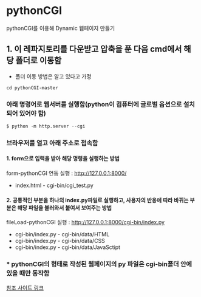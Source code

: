 # pythonCGI

pythonCGI를 이용해 Dynamic 웹페이지 만들기  

## 1. 이 레파지토리를 다운받고 압축을 푼 다음 cmd에서 해당 폴더로 이동함  
* 폴더 이동 방법은 알고 있다고 가정  
```
cd pythonCGI-master
```

### 아래 명령어로 웹서버를 실행함(python이 컴퓨터에 글로벌 옵션으로 설치되어 있어야 함)  
```python
$ python -m http.server --cgi
```

### 브라우저를 열고 아래 주소로 접속함  
#### 1. form으로 입력을 받아 해당 명령을 실행하는 방법  
form-pythonCGI 연동 실행 : http://127.0.0.1:8000/  
* index.html - cgi-bin/cgi_test.py  

#### 2. 공통적인 부분을 하나의 index.py파일로 실행하고, 사용자의 반응에 따라 바뀌는 부분은 해당 파일을 불러와서 붙여서 보여주는 방법  
fileLoad-pythonCGI 실행 : http://127.0.0.1:8000/cgi-bin/index.py  
* cgi-bin/index.py - cgi-bin/data/HTML  
* cgi-bin/index.py - cgi-bin/data/CSS  
* cgi-bin/index.py - cgi-bin/data/JavaSctipt  

### * pythonCGI의 형태로 작성된 웹페이지의 py 파일은 cgi-bin폴더 안에 있을 때만 동작함  

[참조 사이트 링크](https://dzone.com/articles/python-simple-http-server-with-cgi-scripts-enabled)  
